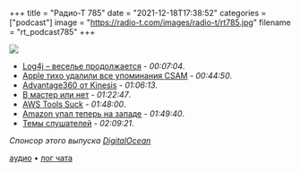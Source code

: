 +++
title = "Радио-Т 785"
date = "2021-12-18T17:38:52"
categories = ["podcast"]
image = "https://radio-t.com/images/radio-t/rt785.jpg"
filename = "rt_podcast785"
+++

![](https://radio-t.com/images/radio-t/rt785.jpg)

- [Log4j – веселье продолжается](https://logging.apache.org/log4j/2.x/security.html) - *00:07:04*.
- [Apple тихо удалили все упоминания CSAM](https://www.macrumors.com/2021/12/15/apple-nixes-csam-references-website/) - *00:44:50*.
- [Advantage360 от Kinesis](https://kinesis-ergo.com/keyboards/advantage360/) - *01:06:13*.
- [В мастер или нет](https://thenable.io/push-to-master/) - *01:22:47*.
- [AWS Tools Suck](https://www.cyclic.sh/posts/aws-tools-suck) - *01:48:00*.
- [Amazon упал теперь на западе](https://www.theverge.com/2021/12/15/22837637/aws-west-is-down-twitch-outage-amazon) - *01:49:40*.
- [Темы слушателей](https://radio-t.com/p/2021/12/14/prep-785/) - *02:09:21*.

*Спонсор этого выпуска [DigitalOcean](https://do.co/radiot)*


[аудио](https://cdn.radio-t.com/rt_podcast785.mp3) • [лог чата](https://chat.radio-t.com/logs/radio-t-785.html)
<audio src="https://cdn.radio-t.com/rt_podcast785.mp3" preload="none"></audio>
